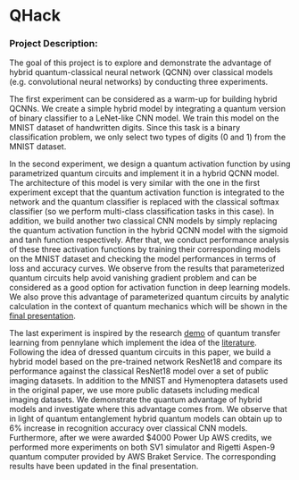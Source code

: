 # QHack

### Project Description: 

The goal of this project is to explore and demonstrate the advantage of hybrid quantum-classical neural network (QCNN) over classical models (e.g. convolutional neural networks) by conducting three experiments. 

The first experiment can be considered as a warm-up for building hybrid QCNNs. We create a simple hybrid model by integrating a quantum version of binary classifier to a LeNet-like CNN model. We train this model on the MNIST dataset of handwritten digits. Since this task is a binary classification problem, we only select two types of digits (0 and 1) from the MNIST dataset.

In the second experiment, we design a quantum activation function by using parametrized quantum circuits and implement it in a hybrid QCNN model. The architecture of this model is very similar with the one in the first experiment except that the quantum activation function is integrated to the network and the quantum classifier is replaced with the classical softmax classifier (so we perform multi-class classification tasks in this case). In addition, we build another two classical CNN models by simply replacing the quantum activation function in the hybrid QCNN model with the sigmoid and tanh function respectively. After that, we conduct performance analysis of these three activation functions by training their corresponding models on the MNIST dataset and checking the model performances in terms of loss and accuracy curves. We observe from the results that parameterized quantum circuits help avoid vanishing gradient problem and can be considered as a good option for activation function in deep learning models. We also prove this advantage of parameterized quantum circuits by analytic calculation in the context of quantum mechanics which will be shown in the [final presentation](https://github.com/Qming1368/QHack/tree/main/final%20presentation).

The last experiment is inspired by the research [demo](https://pennylane.ai/qml/demos/tutorial_quantum_transfer_learning.html) of quantum transfer learning from pennylane which implement the idea of the [literature](https://arxiv.org/abs/1912.08278). Following the idea of dressed quantum circuits in this paper, we build a hybrid model based on the pre-trained network ResNet18 and compare its performance against the classical ResNet18 model over a set of public imaging datasets. In addition to the MNIST and Hymenoptera datasets used in the original paper, we use more public datasets including medical imaging datasets. We demonstrate the quantum advantage of hybrid models and investigate where this advantage comes from. We observe that in light of quantum entanglement hybrid quantum models can obtain up to 6% increase in recognition accuracy over classical CNN models. Furthermore, after we were awarded $4000 Power Up AWS credits, we performed more experiments on both SV1 simulator and Rigetti Aspen-9 quantum computer provided by AWS Braket Service. The corresponding results have been updated in the final presentation.
